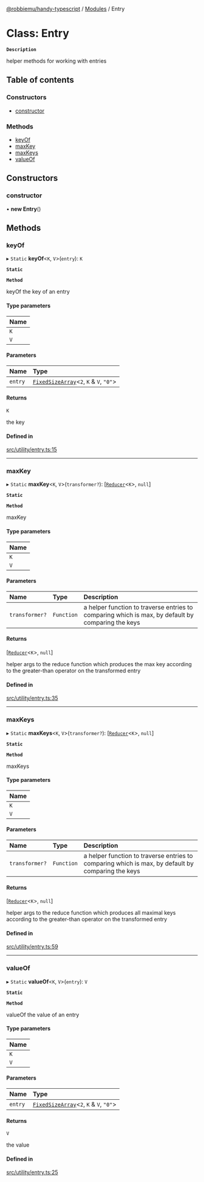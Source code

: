 [@robbiemu/handy-typescript](../README.md) / [Modules](../modules.md) / Entry

# Class: Entry

**`Description`**

helper methods for working with entries

## Table of contents

### Constructors

- [constructor](Entry.md#constructor)

### Methods

- [keyOf](Entry.md#keyof)
- [maxKey](Entry.md#maxkey)
- [maxKeys](Entry.md#maxkeys)
- [valueOf](Entry.md#valueof)

## Constructors

### constructor

• **new Entry**()

## Methods

### keyOf

▸ `Static` **keyOf**<`K`, `V`\>(`entry`): `K`

**`Static`**

**`Method`**

keyOf the key of an entry

#### Type parameters

| Name |
| :------ |
| `K` |
| `V` |

#### Parameters

| Name | Type |
| :------ | :------ |
| `entry` | [`FixedSizeArray`](../modules.md#fixedsizearray)<``2``, `K` & `V`, ``"0"``\> |

#### Returns

`K`

the key

#### Defined in

[src/utility/entry.ts:15](https://github.com/robbiemu/handy-typescript/blob/be8d1d8/src/utility/entry.ts#L15)

___

### maxKey

▸ `Static` **maxKey**<`K`, `V`\>(`transformer?`): [[`Reducer`](../modules.md#reducer)<`K`\>, ``null``]

**`Static`**

**`Method`**

maxKey

#### Type parameters

| Name |
| :------ |
| `K` |
| `V` |

#### Parameters

| Name | Type | Description |
| :------ | :------ | :------ |
| `transformer?` | `Function` | a helper function to traverse entries to comparing which is max, by default by comparing the keys |

#### Returns

[[`Reducer`](../modules.md#reducer)<`K`\>, ``null``]

helper args to the reduce function which produces the max key according to the greater-than operator on the transformed entry

#### Defined in

[src/utility/entry.ts:35](https://github.com/robbiemu/handy-typescript/blob/be8d1d8/src/utility/entry.ts#L35)

___

### maxKeys

▸ `Static` **maxKeys**<`K`, `V`\>(`transformer?`): [[`Reducer`](../modules.md#reducer)<`K`\>, ``null``]

**`Static`**

**`Method`**

maxKeys

#### Type parameters

| Name |
| :------ |
| `K` |
| `V` |

#### Parameters

| Name | Type | Description |
| :------ | :------ | :------ |
| `transformer?` | `Function` | a helper function to traverse entries to comparing which is max, by default by comparing the keys |

#### Returns

[[`Reducer`](../modules.md#reducer)<`K`\>, ``null``]

helper args to the reduce function which produces all maximal keys according to the greater-than operator on the transformed entry

#### Defined in

[src/utility/entry.ts:59](https://github.com/robbiemu/handy-typescript/blob/be8d1d8/src/utility/entry.ts#L59)

___

### valueOf

▸ `Static` **valueOf**<`K`, `V`\>(`entry`): `V`

**`Static`**

**`Method`**

valueOf the value of an entry

#### Type parameters

| Name |
| :------ |
| `K` |
| `V` |

#### Parameters

| Name | Type |
| :------ | :------ |
| `entry` | [`FixedSizeArray`](../modules.md#fixedsizearray)<``2``, `K` & `V`, ``"0"``\> |

#### Returns

`V`

the value

#### Defined in

[src/utility/entry.ts:25](https://github.com/robbiemu/handy-typescript/blob/be8d1d8/src/utility/entry.ts#L25)
